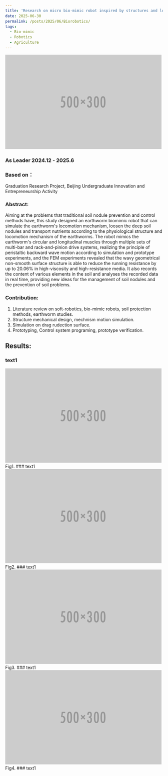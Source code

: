 ```yaml
---
title: 'Research on micro bio-mimic robot inspired by structures and locomotion principles of earthworm'
date: 2025-06-30
permalink: /posts/2025/06/Biorobotics/
tags:
  - Bio-mimic
  - Robotics
  - Agriculture
---
```

<img src='/images/500x300.png'>


### **As Leader**  2024.12 - 2025.6
### **Based on**：
Graduation Research Project, Beijing Undergraduate Innovation and Entrepreneurship Activity
### **Abstract**: 
Aiming at the problems that traditional soil nodule prevention and control methods have, this study designed an earthworm biomimic robot that can simulate the earthworm's locomotion mechanism, loosen the deep soil nodules and transport nutrients according to the physiological structure and locomotion mechanism of the earthworms. The robot mimics the earthworm's circular and longitudinal muscles through multiple sets of multi-bar and rack-and-pinion drive systems, realizing the principle of peristaltic backward wave motion according to simulation and prototype experiments, and the FEM experiments revealed that the wavy geometrical non-smooth surface structure is able to reduce the running resistance by up to 20.06% in high-viscosity and high-resistance media. It also records the content of various elements in the soil and analyses the recorded data in real time, providing new ideas for the management of soil nodules and the prevention of soil problems. 
### **Contribution**:
1. Literature review on soft-robotics, bio-mimic robots, soil protection methods, earthworm studies.
2. Structure mechanical design, mechnism motion simulation.
3. Simulation on drag rudection surface.
4. Prototyping, Control system programing, prototype verification.
## Results:
### text1
<img src='/images/500x300.png'>  
Fig1.  
### text1
<img src='/images/500x300.png'>  
Fig2.  
### text1
<img src='/images/500x300.png'>  
Fig3.  
### text1
<img src='/images/500x300.png'>  
Fig4.  
### text1